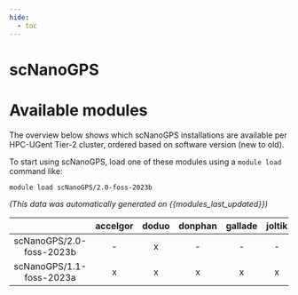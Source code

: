 ```yaml
---
hide:
  - toc
---
```


scNanoGPS
=========

# Available modules


The overview below shows which scNanoGPS installations are available per HPC-UGent Tier-2 cluster, ordered based on software version (new to old).

To start using scNanoGPS, load one of these modules using a `module load` command like:

```shell
module load scNanoGPS/2.0-foss-2023b
```

*(This data was automatically generated on {{modules_last_updated}})*

| |accelgor|doduo|donphan|gallade|joltik|litleo|shinx|
| :---: | :---: | :---: | :---: | :---: | :---: | :---: | :---: |
|scNanoGPS/2.0-foss-2023b|-|x|-|-|-|-|-|
|scNanoGPS/1.1-foss-2023a|x|x|x|x|x|x|x|
